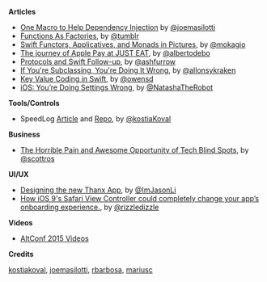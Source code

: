 **Articles**


* [One Macro to Help Dependency Injection](http://masilotti.com/better-dependency-injection) by [@joemasilotti](http://twitter.com/joemasilotti)
* [Functions As Factories](http://cocoa.tumblr.com/post/123737170023/functions-as-factories), by [@tumblr](https://twitter.com/tumblr)
* [Swift Functors, Applicatives, and Monads in Pictures](http://www.mokacoding.com/blog/functor-applicative-monads-in-pictures/), by [@mokagio](https://twitter.com/mokagio)
* [The journey of Apple Pay at JUST EAT](http://albertodebortoli.github.io/blog/2015/07/14/the-journey-of-apple-pay-at-just-eat/), by [@albertodebo](https://twitter.com/albertodebo)
* [Protocols and Swift Follow-up](http://ashfurrow.com/blog/protocols-and-swift-follow-up/), by [@ashfurrow](https://twitter.com/ashfurrow)
* [If You're Subclassing, You're Doing It Wrong](http://krakendev.io/blog/subclassing-can-suck-and-heres-why), by [@allonsykraken](https://twitter.com/allonsykraken)
* [Key Value Coding in Swift](http://owensd.io/2015/07/14/key-value-coding-in-swift.html), by [@owensd](https://twitter.com/owensd)
* [iOS: You’re Doing Settings Wrong](http://natashatherobot.com/ios-taking-the-user-to-settings/), by [@NatashaTheRobot](https://twitter.com/NatashaTheRobot)

**Tools/Controls**

* SpeedLog [Article](https://medium.com/@kostiakoval/swift-log-devil-or-why-println-is-dangerous-46390453353d) and [Repo](https://github.com/kostiakoval/SpeedLog), by [@kostiaKoval](https://twitter.com/kostiaKoval)

**Business**

* [The Horrible Pain and Awesome Opportunity of Tech Blind Spots](https://medium.com/backchannel/the-biggest-tech-problems-so-obvious-we-aren-t-fixing-them-87f4b708a7f1), by [@scottros](https://twitter.com/scottros)

**UI/UX**

* [Designing the new Thanx App](https://medium.com/design-thanx/designing-the-new-thanx-app-77d65d3e09a2), by [@ImJasonLi](https://twitter.com/ImJasonLi)
* [How iOS 9's Safari View Controller could completely change your app’s onboarding experience.](https://library.launchkit.io/how-ios-9-s-safari-view-controller-could-completely-change-your-app-s-onboarding-experience-2bcf2305137f), by [@rizzledizzle](https://twitter.com/rizzledizzle)


**Videos**

* [AltConf 2015 Videos](https://realm.io/altconf/)

**Credits**

[kostiakoval](https://github.com/kostiakoval), [joemasilotti](https://github.com/kostiakoval), [rbarbosa](https://github.com/rbarbosa), [mariusc](https://github.com/mariusc)


